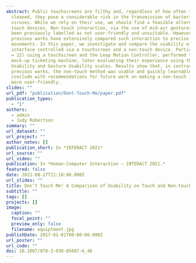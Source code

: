 ```yaml
---
abstract: Public touchscreens are filthy and, regardless of how often they are
  cleaned, they pose a considerable risk in the transmission of bacteria and
  viruses. While we rely on their use, we should find a feasible alternative to
  touch devices. Non-touch interaction, via the use of mid-air gestures, has
  been previously labelled as not user-friendly and unsuitable. However,
  previous works have extensively compared such interaction to precise mouse
  movements. In this paper, we investigate and compare the usability of an
  interface controlled via a touchscreen and a non-touch device. Participants (N
  = 22) using a touchscreen and the Leap Motion Controller, performed tasks on a
  mock-up ticketing machine, later evaluating their experience using the System
  Usability and Gesture Usability scales. Results show that, in contrast to the
  previous works, the non-touch method was usable and quickly learnable. We
  conclude with recommendations for future work on making a non-touch interface
  more user-friendly.
slides: ""
url_pdf: "publication/Dont-Touch-Me/paper.pdf"
publication_types:
  - "1"
authors:
  - admin
  - Judy Robertson
summary: ""
url_dataset: ""
url_project: ""
author_notes: []
publication_short: In *INTERACT 2021*
url_source: ""
url_video: ""
publication: In *Human-Computer Interaction – INTERACT 2021.*
featured: false
date: 2021-08-27T21:18:00.000Z
url_slides: ""
title: Don’t Touch Me! A Comparison of Usability on Touch and Non-touch Inputs
subtitle: ""
tags: []
projects: []
image:
  caption: ""
  focal_point: ""
  preview_only: false
  filename: equiptment.jpg
publishDate: 2017-01-01T00:00:00.000Z
url_poster: ""
url_code: ""
doi: 10.1007/978-3-030-85607-6_46
---
```

